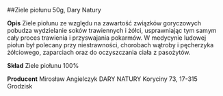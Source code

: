 ##Ziele piołunu 50g, Dary Natury

**Opis** Ziele piołunu ze względu na zawartość związków goryczowych pobudza wydzielanie soków trawiennych i żółci, usprawniając tym samym cały proces trawienia i przyswajania pokarmów. W medycynie ludowej piołun był polecany przy niestrawności, chorobach wątroby i pęcherzyka żółciowego, zaparciach oraz do oczyszczania ciała z pasożytów.

**Skład** Ziele piołunu 100%

**Producent** Mirosław Angielczyk DARY NATURY
Koryciny 73, 17-315 Grodzisk
